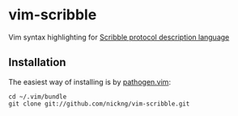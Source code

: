 vim-scribble
============

Vim syntax highlighting for [Scribble protocol description language](http://scribble.org)

Installation
------------

The easiest way of installing is by [pathogen.vim](https://github.com/tpope/vim-pathogen):

    cd ~/.vim/bundle
    git clone git://github.com/nickng/vim-scribble.git
